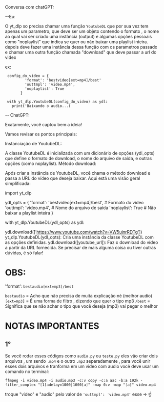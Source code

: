 Conversa com chatGPT:

--Eu:

 O yt_dlp so precisa chamar uma função `YoutubeDL` que por sua vez tem  apenas um parametro, que deve ser um objeto contendo o formato , o nome ao qual vai ser criado uma instância (output) e algumas opções pessoais como "noplaylist" que indica se quer ou não baixar uma playlist inteira. depois deve fazer uma instância dessa função com os parametros passado e chamar uma outra função chamada "download" que deve passar a url do video

 ex: 

```
 config_do_video = {
         'format': 'bestvideo[ext=mp4]/best' 
         'outtmpl': 'video.mp4',
         'noplaylist': True
       }

 with yt_dlp.YoutubeDL(config_do_video) as ydl:
   print('Baixando o audio...)

```

-- ChatGPT:

Exatamente, você captou bem a ideia!

Vamos revisar os pontos principais:

Instanciação de YoutubeDL:

A classe YoutubeDL é inicializada com um dicionário de opções (ydl_opts) que define o formato de download, o nome do arquivo de saída, e outras opções (como noplaylist).
Método download:

Após criar a instância de YoutubeDL, você chama o método download e passa a URL do vídeo que deseja baixar.
Aqui está uma visão geral simplificada:


import yt_dlp

ydl_opts = {
    'format': 'bestvideo[ext=mp4]/best',  # Formato do vídeo
    'outtmpl': 'video.mp4',  # Nome do arquivo de saída
    'noplaylist': True  # Não baixar a playlist inteira
}

with yt_dlp.YoutubeDL(ydl_opts) as ydl:
  
ydl.download(['https://www.youtube.com/watch?v=VW5ujnrRDTg'])
yt_dlp.YoutubeDL(ydl_opts): Cria uma instância da classe YoutubeDL com as opções definidas.
ydl.download([youtube_url]): Faz o download do vídeo a partir da URL fornecida.
Se precisar de mais alguma coisa ou tiver outras dúvidas, é só falar!




# OBS:

'format': `bestaudio[ext=mp3]/best`

`bestaudio` = Acho que não precisa de muita explicação né (melhor audio)
`[ext=mp3]` = É uma forma de filtro , dizendo que quer o tipo mp3 
`/best` = Significa que se não achar o tipo que você deseja (mp3) vai pegar o melhor


# NOTAS IMPORTANTES

## 1°
 Se você rodar esses códigos como `audio.py` ou `teste.py` eles vão criar dois arquivos , um sendo `.mp4` e o outro `.mp3`
 separadamente , para você unir esses dois arquivos e tranforma em um video com audio você deve usar um comando no terminal:

`ffmpeg -i video.mp4 -i audio.mp3 -c:v copy -c:a aac -b:a 192k -filter_complex "[1]adelay=1000|1000[a]" -map 0:v -map "[a]" video.mp4`

troque "video" e "audio" pelo valor de  `'outtmpl': 'video.mp4'`
                                           esse =>     ☝
                                           